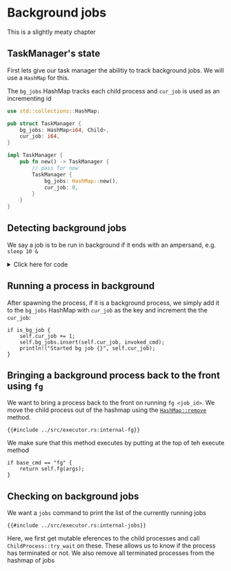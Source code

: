 # Background jobs

This is a slightly meaty chapter

## TaskManager's state

First lets give our task manager the abilitiy to track background jobs. We will use a `HashMap` for this.

The `bg_jobs` HashMap tracks each child process and `cur_job` is used as an incrementing id

```rust
use std::collections::HashMap;

pub struct TaskManager {
    bg_jobs: HashMap<i64, Child>,
    cur_job: i64,
}

impl TaskManager {
    pub fn new() -> TaskManager {
        // pass for now
        TaskManager {
            bg_jobs: HashMap::new(),
            cur_job: 0,
        }
    }
}
```

## Detecting background jobs

We say a job is to be run in background if it ends with an ampersand, e.g. `sleep 10 &`

<details>
<summary>Click here for code</summary>
So, we add in the execute block

```rust,no_run,noplayground
{{#include ../src/executor.rs:detect-bg-jobs}}
```
</details>

## Running a process in background

After spawning the process, if it is a background process, we simply add it to the `bg_jobs` HashMap with `cur_job` as the key and increment the the `cur_job`:

```rust,no_run,noplayground
if is_bg_job {
    self.cur_job += 1;
    self.bg_jobs.insert(self.cur_job, invoked_cmd);
    println!("Started bg job {}", self.cur_job);
}
```

## Bringing a background process back to the front using `fg`

We want to bring a process back to the front on running `fg <job_id>`. We move the child process out of the hashmap using the [`HashMap::remove`](https://doc.rust-lang.org/std/collections/struct.HashMap.html#method.remove) method.

```rust,no_run,noplayground
{{#include ../src/executor.rs:internal-fg}}
```

We make sure that this method executes by putting at the top of teh execute method

```rust,no_run,noplayground
if base_cmd == "fg" {
    return self.fg(args);
}
```

## Checking on background jobs

We want a `jobs` command to print the list of the currently running jobs

```rust,no_run,noplayground
{{#include ../src/executor.rs:internal-jobs}}
```

Here, we first get mutable eferences to the child processes and call `ChildProcess::try_wait` on these. These allows us to know if the process has terminated or not. We also remove all terminated processes from the hashmap of jobs
